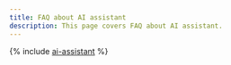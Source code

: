 ```yaml
---
title: FAQ about AI assistant
description: This page covers FAQ about AI assistant.
---
```


{% include [ai-assistant](../../_qa/foundation-models/ai-assistant.md) %}